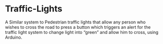 # Traffic-Lights
A Similar system to Pedestrian traffic lights that allow any person who wishes to cross the road to press a button which triggers an alert for the traffic light system to change light into “green” and allow him to cross, using Arduino.
